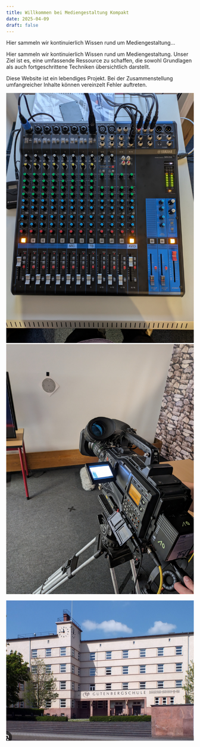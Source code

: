 ```yaml
---
title: Willkommen bei Mediengestaltung Kompakt
date: 2025-04-09
draft: false
---
```





Hier sammeln wir kontinuierlich Wissen rund um Mediengestaltung...


Hier sammeln wir kontinuierlich Wissen rund um Mediengestaltung. Unser Ziel ist es, eine umfassende Ressource zu schaffen, die sowohl Grundlagen als auch fortgeschrittene Techniken übersichtlich darstellt.


Diese Website ist ein lebendiges Projekt. Bei der Zusammenstellung umfangreicher Inhalte können vereinzelt Fehler auftreten.


![PXL_20250131_153427836.jpg](/images/PXL_20250131_153427836.jpg)![PXL_20240606_120408172.jpg](/images/PXL_20240606_120408172.jpg)

![Screenshot 2025-03-22 141129.png](/images/Screenshot%202025-03-22%20141129.png)
